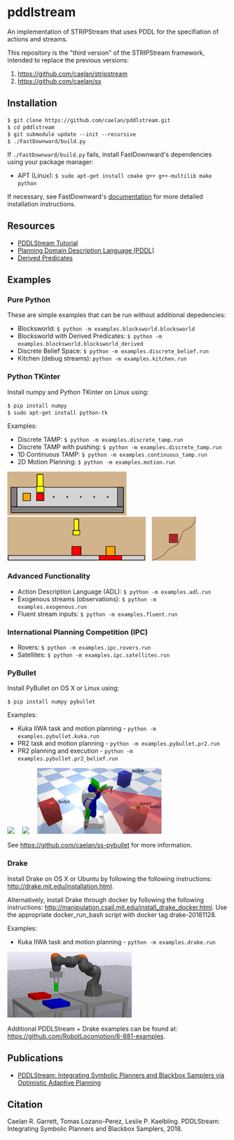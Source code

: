 # pddlstream

An implementation of STRIPStream that uses PDDL for the specifiation of actions and streams.

This repository is the "third version" of the STRIPStream framework, intended to replace the previous versions:

1) https://github.com/caelan/stripstream
2) https://github.com/caelan/ss

<!--https://github.com/adam-p/markdown-here/wiki/Markdown-Cheatsheet-->

## Installation

```
$ git clone https://github.com/caelan/pddlstream.git
$ cd pddlstream
$ git submodule update --init --recursive
$ ./FastDownward/build.py
```

If `./FastDownward/build.py` fails, install FastDownward's dependencies using your package manager:
* APT (Linux): `$ sudo apt-get install cmake g++ g++-multilib make python`
<!--* Homebrew (OS X): TBD
* MacPorts (OS X): TBD
* N/A (Windows): install each dependency manually-->

If necessary, see FastDownward's [documentation](http://www.fast-downward.org/ObtainingAndRunningFastDownward) for more detailed installation instructions.

## Resources

* [PDDLStream Tutorial](https://web.mit.edu/caelan/www/presentations/6.881_TAMP.pdf)
* [Planning Domain Description Language (PDDL)](http://users.cecs.anu.edu.au/~patrik/pddlman/writing.html)
* [Derived Predicates](https://www.cs.cmu.edu/afs/cs/project/jair/pub/volume28/coles07a-html/node18.html)

## Examples

### Pure Python

These are simple examples that can be run without additional depedencies:
* Blocksworld: `$ python -m examples.blocksworld.blocksworld`
* Blocksworld with Derived Predicates: `$ python -m examples.blocksworld.blocksworld_derived`
* Discrete Belief Space: `$ python -m examples.discrete_belief.run`
* Kitchen (debug streams): `python -m examples.kitchen.run`
<!--* Discrete Belief: `python -m examples.table_obs.run`-->

### Python TKinter

Install numpy and Python TKinter on Linux using: 
```
$ pip install numpy
$ sudo apt-get install python-tk
```

Examples:
* Discrete TAMP: `$ python -m examples.discrete_tamp.run`
* Discrete TAMP with pushing: `$ python -m examples.discrete_tamp.run`
* 1D Continuous TAMP: `$ python -m examples.continuous_tamp.run`
* 2D Motion Planning: `$ python -m examples.motion.run`

<img src="images/discrete_tamp.png" height="100">&emsp;<img src="images/continuous_tamp.png" height="100">&emsp;<img src="images/motion.png" height="100">

### Advanced Functionality

* Action Description Language (ADL): `$ python -m examples.adl.run`
* Exogenous streams (observations): `$ python -m examples.exogenous.run`
* Fluent stream inputs: `$ python -m examples.fluent.run`

### International Planning Competition (IPC)

* Rovers: `$ python -m examples.ipc.rovers.run`
* Satellites: `$ python -m examples.ipc.satellites.run`

### PyBullet

Install PyBullet on OS X or Linux using: 
```
$ pip install numpy pybullet
```

Examples:
* Kuka IIWA task and motion planning - ```python -m examples.pybullet.kuka.run```
* PR2 task and motion planning - ```python -m examples.pybullet.pr2.run```
* PR2 planning and execution - ```python -m examples.pybullet.pr2_belief.run```
<!--[![Kuka IIWA](https://img.youtube.com/vi/3HJrkgIGK7c/0.jpg)](https://www.youtube.com/watch?v=3HJrkgIGK7c)-->
[<img src="https://img.youtube.com/vi/3HJrkgIGK7c/0.jpg" height="150">](https://www.youtube.com/watch?v=3HJrkgIGK7c)
&emsp;[<img src="https://img.youtube.com/vi/oWr6m12nXcM/0.jpg" height="150">](https://www.youtube.com/watch?v=oWr6m12nXcM)
&emsp;<img src="images/pybullet_belief.png" height="150">

See https://github.com/caelan/ss-pybullet for more information.

### Drake

Install Drake on OS X or Ubuntu by following the following instructions: http://drake.mit.edu/installation.html.

Alternatively, install Drake through docker by following the following instructions: http://manipulation.csail.mit.edu/install_drake_docker.html. Use the appropriate docker_run_bash script with docker tag drake-20181128.

Examples:
* Kuka IIWA task and motion planning - ```python -m examples.drake.run```
<!--[![Kuka IIWA](https://img.youtube.com/vi/3HJrkgIGK7c/0.jpg)](https://www.youtube.com/watch?v=3HJrkgIGK7c)-->
<img src="images/drake_kuka.png" height="150">

Additional PDDLStream + Drake examples can be found at: https://github.com/RobotLocomotion/6-881-examples.

<!--https://drake.mit.edu/gallery.html#task-and-motion-planning-->

## Publications

* [PDDLStream: Integrating Symbolic Planners and Blackbox Samplers via Optimistic Adaptive Planning](https://arxiv.org/abs/1802.08705
)
<!--* [STRIPStream: Planning In Infinite Domains](https://arxiv.org/abs/1701.00287)-->

## Citation

Caelan R. Garrett, Tomas Lozano-Perez, Leslie P. Kaelbling. PDDLStream: Integrating Symbolic Planners and Blackbox Samplers, 2018.
